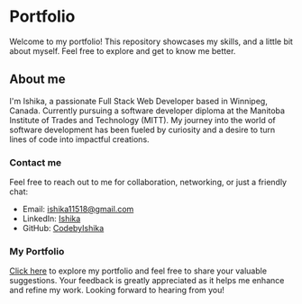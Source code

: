 # Portfolio
Welcome to my portfolio! This repository showcases my skills, and a little bit about myself. Feel free to explore and get to know me better.

## About me
I'm Ishika, a passionate Full Stack Web Developer based in Winnipeg, Canada. Currently pursuing a software developer diploma at the Manitoba 
Institute of Trades and Technology (MITT). My journey into the world of software development has been fueled by curiosity and a desire to 
turn lines of code into impactful creations.

### Contact me 
Feel free to reach out to me for collaboration, networking, or just a friendly chat:
 - Email: ishika11518@gmail.com
 - LinkedIn: [Ishika](https://www.linkedin.com/in/ishika-ishika-449388292) 
 - GitHub: [CodebyIshika](https://github.com/CodebyIshika)

### My Portfolio
[Click here]( ) to explore my portfolio and feel free to share your valuable suggestions. 
Your feedback is greatly appreciated as it helps me enhance and refine my work. 
Looking forward to hearing from you!

